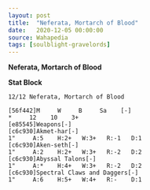 ```yaml
---
layout: post
title:  "Neferata, Mortarch of Blood"
date:   2020-12-05 00:00:00
source: Wahapedia
tags: [soulblight-gravelords]
---
```


**Neferata, Mortarch of Blood**

**Stat Block**
```
12/12 Neferata, Mortarch of Blood
```

```
[56f442]M     W     B     Sa    [-]
*     12    10    3+    
[e85545]Weapons[-]
[c6c930]Akmet-har[-]
1"     A:5    H:2+   W:3+   R:-1   D:1   
[c6c930]Aken-seth[-]
1"     A:2    H:2+   W:3+   R:-2   D:2   
[c6c930]Abyssal Talons[-]
1"     A:*    H:4+   W:3+   R:-2   D:2   
[c6c930]Spectral Claws and Daggers[-]
1"     A:6    H:5+   W:4+   R:-    D:1   
```
    